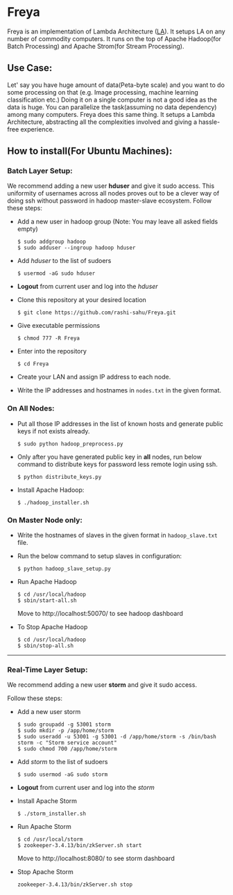 # Freya

Freya is an implementation of Lambda Architecture ([LA](http://lambda-architecture.net/)). It setups LA on any number of commodity computers. It runs on the top of Apache Hadoop(for Batch Processing) and Apache Strom(for Stream Processing). 

## Use Case:
Let' say you have huge amount of data(Peta-byte scale) and you want to do some processing on that (e.g. Image processing, machine learning classification etc.)
Doing it on a single computer is not a good idea as the data is huge. You can parallelize the task(assuming no data dependency) among many computers. Freya does this same thing. It setups a Lambda Architecture, abstracting all the complexities involved and giving a hassle-free experience. 

## How to install(For Ubuntu Machines):

### Batch Layer Setup:
We recommend adding a new user **hduser** and give it sudo access. This uniformity of usernames across all nodes proves out to be a clever way of doing ssh without password in hadoop master-slave ecosystem. Follow these steps:

- Add a new user in hadoop group (Note: You may leave all asked fields empty)
    ```
    $ sudo addgroup hadoop
    $ sudo adduser --ingroup hadoop hduser
    ```

- Add *hduser* to the list of sudoers
    ```
    $ usermod -aG sudo hduser
    ```

- **Logout** from current user and log into the *hduser*

- Clone this repository at your desired location
    ```
    $ git clone https://github.com/rashi-sahu/Freya.git
    ```
- Give executable permissions
    ```
    $ chmod 777 -R Freya
    ```
- Enter into the repository
    ```
    $ cd Freya
    ```
- Create your LAN and assign IP address to each node.
- Write the IP addresses and hostnames in ```nodes.txt``` in the given format. 
### On All  Nodes:
- Put all those IP addresses in the list of known hosts and generate public keys if not exists already.
    ```
    $ sudo python hadoop_preprocess.py
    ```
- Only after you have generated public key in **all** nodes, run below command to distribute keys for password less remote login using ssh.
    ```
    $ python distribute_keys.py
    ```
- Install Apache Hadoop:
    ```
    $ ./hadoop_installer.sh
    ```
### On Master Node only:
- Write the hostnames of slaves in the given format in ```hadoop_slave.txt```  file.
- Run the below command to setup slaves in configuration:
    ```
    $ python hadoop_slave_setup.py
    ```
- Run Apache Hadoop
    ```
    $ cd /usr/local/hadoop
    $ sbin/start-all.sh
    ``` 
    Move to http://localhost:50070/ to see hadoop dashboard

- To Stop Apache Hadoop
    ```
    $ cd /usr/local/hadoop
    $ sbin/stop-all.sh
    ``` 
    
---
### Real-Time Layer Setup:
We recommend adding a new user **storm** and give it sudo access. 

Follow these steps:

- Add a new user storm 
    ```
    $ sudo groupadd -g 53001 storm
    $ sudo mkdir -p /app/home/storm
    $ sudo useradd -u 53001 -g 53001 -d /app/home/storm -s /bin/bash storm -c "Storm service account"
    $ sudo chmod 700 /app/home/storm
    ```

- Add *storm* to the list of sudoers
    ```
    $ sudo usermod -aG sudo storm
    ```

- **Logout** from current user and log into the *storm*

- Install Apache Storm
    ```
    $ ./storm_installer.sh
    ```

- Run Apache Storm 
    ```
    $ cd /usr/local/storm
    $ zookeeper-3.4.13/bin/zkServer.sh start
    ``` 
    Move to http://localhost:8080/ to see storm dashboard

- Stop Apache Storm
    ```
    zookeeper-3.4.13/bin/zkServer.sh stop
    ```
 